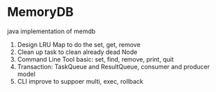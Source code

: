 # MemoryDB
java implementation of memdb

1. Design LRU Map to do the set, get, remove
2. Clean up task to clean already dead Node
3. Command Line Tool basic: set, find, remove, print, quit
4. Transaction: TaskQueue and ResultQueue, consumer and producer model
5. CLI improve to suppoer multi, exec, rollback
